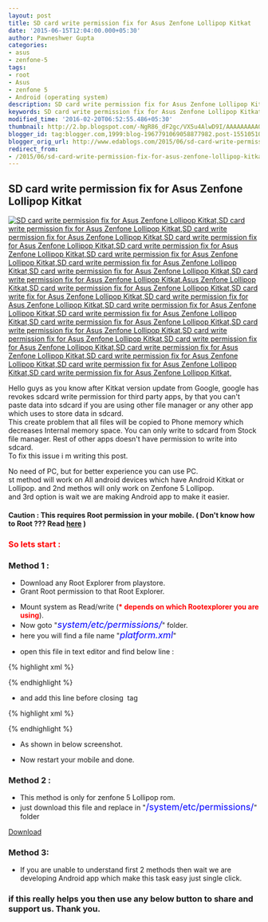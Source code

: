 ```yaml
---
layout: post
title: SD card write permission fix for Asus Zenfone Lollipop Kitkat
date: '2015-06-15T12:04:00.000+05:30'
author: Pawneshwer Gupta
categories:
- asus
- zenfone-5
tags:
- root
- Asus
- zenfone 5
- Android (operating system)
description: SD card write permission fix for Asus Zenfone Lollipop Kitkat, sd card write permission fix for zenfone 5 lollipop, fix sdcard permission zenfone all mobile
keywords: SD card write permission fix for Asus Zenfone Lollipop Kitkat, sd card write permission fix for zenfone 5 lollipop, fix sdcard permission zenfone all mobile
modified_time: '2016-02-20T06:52:55.486+05:30'
thumbnail: http://2.bp.blogspot.com/-NgR86_dF2gc/VX5u4AlwD9I/AAAAAAAAAGY/Cw3R_HNcnvQ/s72-c/unnamed.png
blogger_id: tag:blogger.com,1999:blog-1967791069058877982.post-1551051095848384140
blogger_orig_url: http://www.edablogs.com/2015/06/sd-card-write-permission-fix-for-asus-zenfone-lollipop-kitkat.html
redirect_from:
- /2015/06/sd-card-write-permission-fix-for-asus-zenfone-lollipop-kitkat.html
---
```


## SD card write permission fix for Asus Zenfone Lollipop Kitkat

[![SD card write permission fix for Asus Zenfone Lollipop Kitkat,SD card write permission fix for Asus Zenfone Lollipop Kitkat,SD card write permission fix for Asus Zenfone Lollipop Kitkat,SD card write permission fix for Asus Zenfone Lollipop Kitkat,SD card write permission fix for Asus Zenfone Lollipop Kitkat,SD card write permission fix for Asus Zenfone Lollipop Kitkat,SD card write permission fix for Asus Zenfone Lollipop Kitkat,SD card write permission fix for Asus Zenfone Lollipop Kitkat,SD card write permission fix for Asus Zenfone Lollipop Kitkat,Asus Zenfone Lollipop Kitkat,SD card write permission fix for Asus Zenfone Lollipop Kitkat,SD card write fix for Asus Zenfone Lollipop Kitkat,SD card write permission fix for Asus Zenfone Lollipop Kitkat,SD card write permission fix for Asus Zenfone Lollipop Kitkat,SD card write permission fix for Asus Zenfone Lollipop Kitkat,SD card write permission fix for Asus Zenfone Lollipop Kitkat,SD card write permission fix for Asus Zenfone Lollipop Kitkat,SD card write permission fix for Asus Zenfone Lollipop Kitkat,SD card write permission fix for Asus Zenfone Lollipop Kitkat,SD card write permission fix for Asus Zenfone Lollipop Kitkat,SD card write permission fix for Asus Zenfone Lollipop Kitkat,SD card write permission fix for Asus Zenfone Lollipop Kitkat,SD card write permission fix for Asus Zenfone Lollipop Kitkat,](http://2.bp.blogspot.com/-NgR86_dF2gc/VX5u4AlwD9I/AAAAAAAAAGY/Cw3R_HNcnvQ/s1600/unnamed.png "SD card write permission fix for Asus Zenfone Lollipop Kitkat")](http://2.bp.blogspot.com/-NgR86_dF2gc/VX5u4AlwD9I/AAAAAAAAAGY/Cw3R_HNcnvQ/s1600/unnamed.png)

Hello guys as you know after Kitkat version update from Google, google has revokes sdcard write permission for third party apps, by that you can't paste data into sdcard if you are using other file manager or any other app which uses to store data in sdcard.  
This create problem that all files will be copied to Phone memory which decreases Internal memory space. You can only write to sdcard from Stock file manager. Rest of other apps doesn't have permission to write into sdcard.  
To fix this issue i m writing this post.  

No need of PC, but for better experience you can use PC.  
st method will work on All android devices which have Android Kitkat or Lollipop. and 2nd methos will only work on Zenfone 5 Lollipop.  
and 3rd option is wait we are making Android app to make it easier.  

#### Caution : This requires Root permission in your mobile. ( Don't know how to Root ??? Read [here](http://www.edablogs.com/2015/02/what-is-root-advantages-and.html) )

### <span style="color: red;">So lets start :</span>

### Method 1 :

*  Download any Root Explorer from playstore.
*  Grant Root permission to that Root Explorer.

[](http://4.bp.blogspot.com/-r1HTFX5E0zs/VX5u9zaNjqI/AAAAAAAAAGo/6nGr4zcntuk/s1600/Screenshot_2015-06-15-11-22-46.png)

*  Mount system as Read/write (**<span style="color: red;">* depends on which Rootexplorer you are using</span>**).
*  Now goto "<span style="color: blue; font-size: large;">_system/etc/permissions/_</span>" folder.
*  here you will find a file name "<span style="color: blue; font-size: large;">_platform.xml_</span>"

[](http://2.bp.blogspot.com/-msbtRXs3xPY/VX5u9y1do3I/AAAAAAAAAGw/3zF-KQq2id8/s1600/Screenshot_2015-06-15-11-23-19.png)

*  open this file in text editor and find below line :

{% highlight xml %}

<permission name="android.permission.WRITE_EXTERNAL_STORAGE" >

{% endhighlight %}

*  and add this line before closing <span style="color: blue;"></permission></span> tag 

{% highlight xml %}

<group gid="media_rw" />

{% endhighlight %}

*  As shown in below screenshot.

[](http://1.bp.blogspot.com/-jjiZXXmpt1Q/VX5u-BwWPfI/AAAAAAAAAGs/yV7Nh8fSrJc/s1600/Screenshot_2015-06-15-11-24-14.png)

*  Now restart your mobile and done.

### Method 2 :

*  This method is only for zenfone 5 Lollipop rom.
*  just download this file and replace in "<span style="color: blue; font-size: large;">/system/etc/permissions/</span>" folder

[Download](http://sh.st/vB2Pw)

### Method 3:

*  If you are unable to understand first 2 methods then wait we are developing Android app which make this task easy just single click.

### if this really helps you then use any below button to share and support us. Thank you.